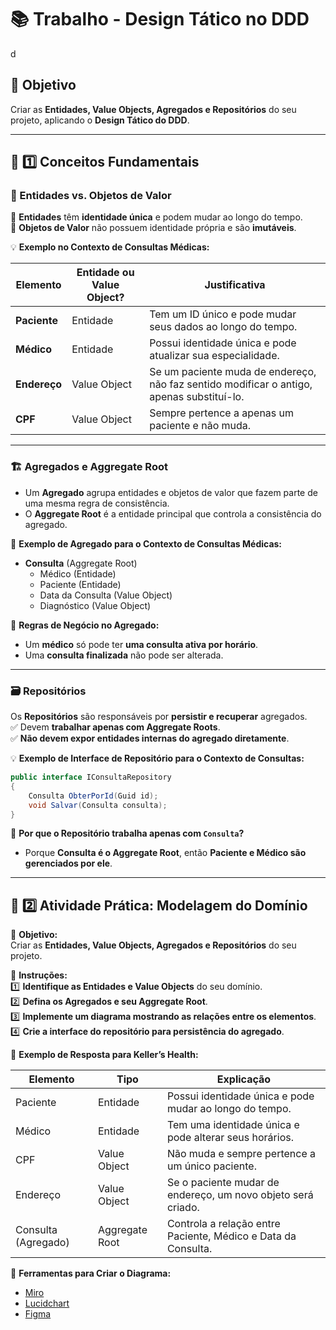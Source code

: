 # 📚 Trabalho - Design Tático no DDD
d
## 📌 Objetivo
Criar as **Entidades, Value Objects, Agregados e Repositórios** do seu projeto, aplicando o **Design Tático do DDD**.

---

## 📂 **1️⃣ Conceitos Fundamentais**

### **🧩 Entidades vs. Objetos de Valor**
📌 **Entidades** têm **identidade única** e podem mudar ao longo do tempo.  
📌 **Objetos de Valor** não possuem identidade própria e são **imutáveis**.  

💡 **Exemplo no Contexto de Consultas Médicas:**  

| **Elemento**      | **Entidade ou Value Object?** | **Justificativa** |
|------------------|-----------------------------|-------------------|
| **Paciente**     | Entidade                     | Tem um ID único e pode mudar seus dados ao longo do tempo. |
| **Médico**       | Entidade                     | Possui identidade única e pode atualizar sua especialidade. |
| **Endereço**     | Value Object                 | Se um paciente muda de endereço, não faz sentido modificar o antigo, apenas substituí-lo. |
| **CPF**          | Value Object                 | Sempre pertence a apenas um paciente e não muda. |

---

### **🏗️ Agregados e Aggregate Root**
- Um **Agregado** agrupa entidades e objetos de valor que fazem parte de uma mesma regra de consistência.  
- O **Aggregate Root** é a entidade principal que controla a consistência do agregado.  

📌 **Exemplo de Agregado para o Contexto de Consultas Médicas:**  
- **Consulta** (Aggregate Root)  
  - Médico (Entidade)  
  - Paciente (Entidade)  
  - Data da Consulta (Value Object)  
  - Diagnóstico (Value Object)  

📌 **Regras de Negócio no Agregado:**  
- Um **médico** só pode ter **uma consulta ativa por horário**.  
- Uma **consulta finalizada** não pode ser alterada.  

---

### **🗃️ Repositórios**
Os **Repositórios** são responsáveis por **persistir e recuperar** agregados.  
✅ Devem **trabalhar apenas com Aggregate Roots**.  
✅ **Não devem expor entidades internas do agregado diretamente**.  

💡 **Exemplo de Interface de Repositório para o Contexto de Consultas:**  

```csharp
public interface IConsultaRepository
{
    Consulta ObterPorId(Guid id);
    void Salvar(Consulta consulta);
}
```

📌 **Por que o Repositório trabalha apenas com `Consulta`?**  
- Porque **Consulta é o Aggregate Root**, então **Paciente e Médico são gerenciados por ele**.  

---

## **📝 2️⃣ Atividade Prática: Modelagem do Domínio**

📌 **Objetivo:**  
Criar as **Entidades, Value Objects, Agregados e Repositórios** do seu projeto.  

📌 **Instruções:**  
1️⃣ **Identifique as Entidades e Value Objects** do seu domínio.  
2️⃣ **Defina os Agregados e seu Aggregate Root**.  
3️⃣ **Implemente um diagrama mostrando as relações entre os elementos**.  
4️⃣ **Crie a interface do repositório para persistência do agregado**.  

📌 **Exemplo de Resposta para Keller’s Health:**  

| **Elemento**            | **Tipo**         | **Explicação** |
|-------------------------|-----------------|---------------|
| Paciente               | Entidade        | Possui identidade única e pode mudar ao longo do tempo. |
| Médico                 | Entidade        | Tem uma identidade única e pode alterar seus horários. |
| CPF                    | Value Object    | Não muda e sempre pertence a um único paciente. |
| Endereço               | Value Object    | Se o paciente mudar de endereço, um novo objeto será criado. |
| Consulta (Agregado)    | Aggregate Root  | Controla a relação entre Paciente, Médico e Data da Consulta. |


📌 **Ferramentas para Criar o Diagrama:**  
- [Miro](https://miro.com/)  
- [Lucidchart](https://www.lucidchart.com/)  
- [Figma](https://www.figma.com/)  
